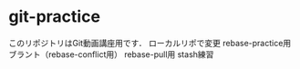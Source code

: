 # git-practice
このリポジトリはGit動画講座用です．
ローカルリポで変更
rebase-practice用ブラント（rebase-conflict用）
rebase-pull用
stash練習

